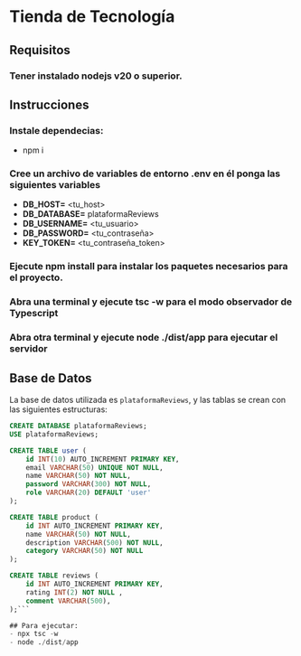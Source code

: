 # Tienda de Tecnología
## Requisitos
### Tener instalado nodejs v20 o superior.
## Instrucciones

### Instale dependecias:
- npm i 

### Cree un archivo de variables de entorno .env en él ponga las siguientes variables
- **DB_HOST=** <tu_host>
- **DB_DATABASE=** plataformaReviews
- **DB_USERNAME=** <tu_usuario>
- **DB_PASSWORD=** <tu_contraseña>
- **KEY_TOKEN=** <tu_contraseña_token>
### Ejecute npm install para instalar los paquetes necesarios para el proyecto.
### Abra una terminal y ejecute tsc -w para el modo observador de Typescript
### Abra otra terminal y ejecute node ./dist/app para ejecutar el servidor

## Base de Datos

La base de datos utilizada es `plataformaReviews`, y las tablas se crean con las siguientes estructuras:

```sql
CREATE DATABASE plataformaReviews;
USE plataformaReviews;

CREATE TABLE user (
    id INT(10) AUTO_INCREMENT PRIMARY KEY,
    email VARCHAR(50) UNIQUE NOT NULL,
    name VARCHAR(50) NOT NULL,
    password VARCHAR(300) NOT NULL,
    role VARCHAR(20) DEFAULT 'user'
);

CREATE TABLE product (
    id INT AUTO_INCREMENT PRIMARY KEY,
    name VARCHAR(50) NOT NULL,
    description VARCHAR(500) NOT NULL,
    category VARCHAR(50) NOT NULL
);

CREATE TABLE reviews (
    id INT AUTO_INCREMENT PRIMARY KEY,
    rating INT(2) NOT NULL ,
    comment VARCHAR(500),
);```

## Para ejecutar:
- npx tsc -w
- node ./dist/app
